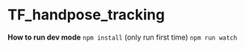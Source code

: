 # TF_handpose_tracking

**How to run dev mode**
```npm install``` (only run first time)
```npm run watch```
